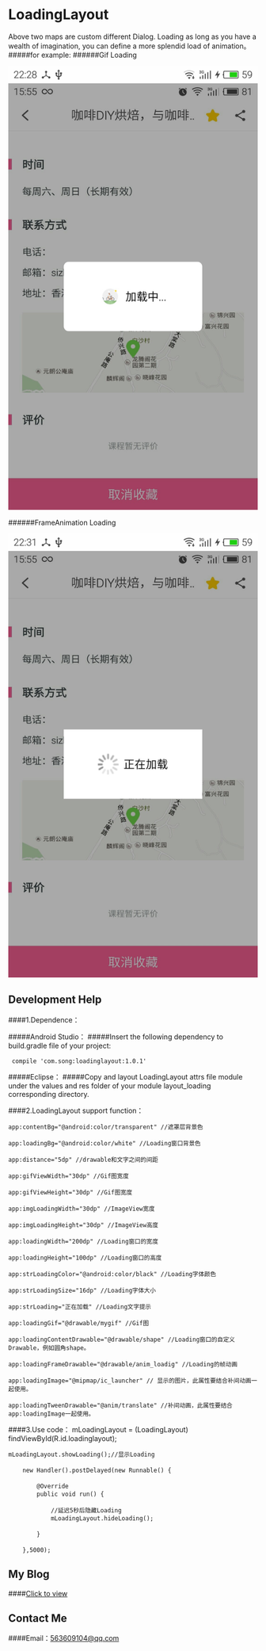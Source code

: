 # LoadingLayout

Above two maps are custom different Dialog. Loading as long as you have a wealth of imagination, you can define a more splendid load of animation。
#####for example:
######Gif Loading

![](https://github.com/songxiaoliang/loadinglayout/blob/master/app/demo/loading_gif.jpg "Gif图加载效果") 

######FrameAnimation Loading

![](https://github.com/songxiaoliang/loadinglayout/blob/master/app/demo/loading_frameAnimation.jpg "帧动画加载效果") 

## Development Help

####1.Dependence：

#####Android Studio：
#####Insert the following dependency to build.gradle file of your project:
    
     compile 'com.song:loadinglayout:1.0.1'
      
#####Eclipse：
#####Copy and layout LoadingLayout attrs file module under the values and res folder of your module layout_loading corresponding directory.
      
####2.LoadingLayout support function：
      
    app:contentBg="@android:color/transparent" //遮罩层背景色
      
    app:loadingBg="@android:color/white" //Loading窗口背景色
      
    app:distance="5dp" //drawable和文字之间的间距
      
    app:gifViewWidth="30dp" //Gif图宽度
      
    app:gifViewHeight="30dp" //Gif图宽度
      
    app:imgLoadingWidth="30dp" //ImageView宽度
      
    app:imgLoadingHeight="30dp" //ImageView高度
      
    app:loadingWidth="200dp" //Loading窗口的宽度
      
    app:loadingHeight="100dp" //Loading窗口的高度
      
    app:strLoadingColor="@android:color/black" //Loading字体颜色
      
    app:strLoadingSize="16dp" //Loading字体大小
      
    app:strLoading="正在加载" //Loading文字提示
      
    app:loadingGif="@drawable/mygif" //Gif图
      
    app:loadingContentDrawable="@drawable/shape" //Loading窗口的自定义Drawable，例如圆角shape。
      
    app:loadingFrameDrawable="@drawable/anim_loadig" //Loading的帧动画
    
    app:loadingImage="@mipmap/ic_launcher" // 显示的图片，此属性要结合补间动画一起使用。
    
    app:loadingTweenDrawable="@anim/translate" //补间动画，此属性要结合app:loadingImage一起使用。
    
####3.Use code：
    mLoadingLayout = (LoadingLayout) findViewById(R.id.loadinglayout);
    
    mLoadingLayout.showLoading();//显示Loading
    
        new Handler().postDelayed(new Runnable() {
    
            @Override
	        public void run() {
                
		        //延迟5秒后隐藏Loading
		        mLoadingLayout.hideLoading();
            
	        }
        
	    },5000);
        
## My Blog
####[Click to view](http://blog.csdn.net/u013718120)
## Contact Me
####Email：563609104@qq.com
    
